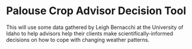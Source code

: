 # Palouse Crop Advisor Decision Tool

This will use some data gathered by Leigh Bernacchi at the University of Idaho
to help advisors help their clients make scientifically-informed decisions on 
how to cope with changing weather patterns.
